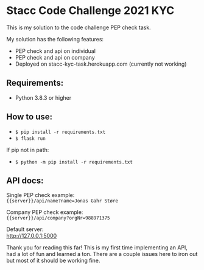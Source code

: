 # Stacc Code Challenge 2021 KYC

This is my solution to the code challenge PEP check task.  

My solution has the following features:  
- PEP check and api on individual
- PEP check and api on company
- Deployed on stacc-kyc-task.herokuapp.com (currently not working)  


## Requirements:
- Python 3.8.3 or higher


## How to use:
- `$ pip install -r requirements.txt`
- `$ flask run`

If pip not in path:
- `$ python -m pip install -r requirements.txt`


## API docs:  

Single PEP check example:  
`{{server}}/api/name?name=Jonas Gahr Støre`  

Company PEP check example:  
`{{server}}/api/company?orgNr=988971375`  

Default server:  
http://127.0.0.1:5000  


Thank you for reading this far! This is my first time implementing an API, had a lot of fun and learned a ton. There are a couple issues here to iron out but most of it should be working fine.